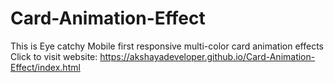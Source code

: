 # Card-Animation-Effect
This is Eye catchy Mobile first responsive multi-color card animation effects 
Click to visit website: https://akshayadeveloper.github.io/Card-Animation-Effect/index.html

